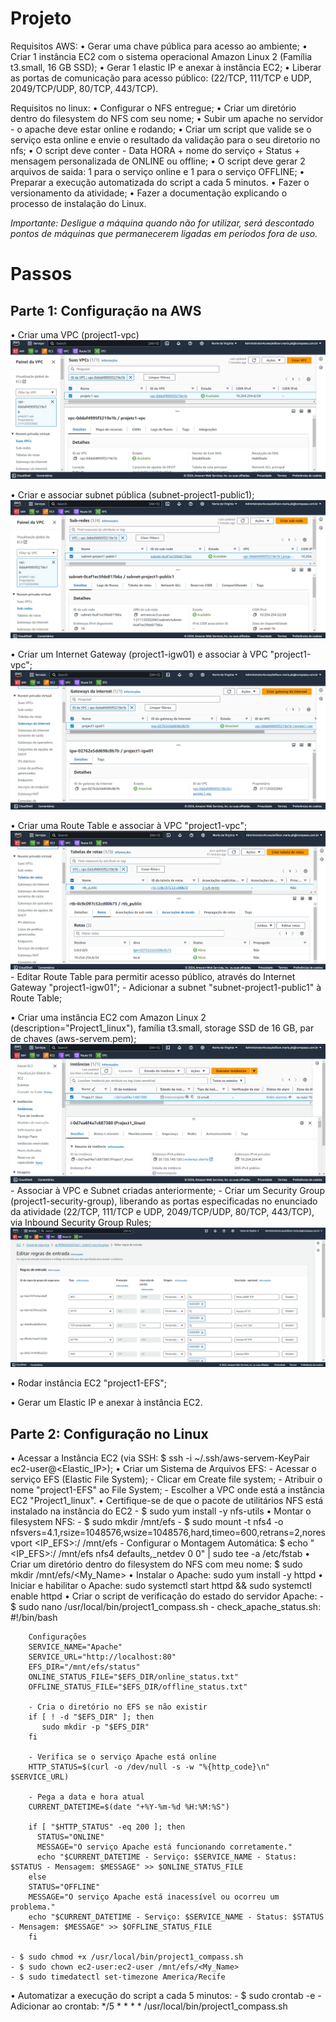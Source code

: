 # Projeto

Requisitos AWS:
•	Gerar uma chave pública para acesso ao ambiente;
•	Criar 1 instância EC2 com o sistema operacional Amazon Linux 2 (Família t3.small, 16 GB SSD);
•	Gerar 1 elastic IP e anexar à instância EC2;
•	Liberar as portas de comunicação para acesso público: (22/TCP, 111/TCP e UDP, 2049/TCP/UDP, 80/TCP, 443/TCP).

Requisitos no linux:
•	Configurar o NFS entregue;
•	Criar um diretório dentro do filesystem do NFS com seu nome;
•	Subir um apache no servidor - o apache deve estar online e rodando;
•	Criar um script que valide se o serviço esta online e envie o resultado da validação para o seu diretorio no nfs;
•	O script deve conter - Data HORA + nome do serviço + Status + mensagem personalizada de ONLINE ou offline;
•	O script deve gerar 2 arquivos de saida: 1 para o serviço online e 1 para o serviço OFFLINE;
•	Preparar a execução automatizada do script a cada 5 minutos.
•	Fazer o versionamento da atividade;
•	Fazer a documentação explicando o processo de instalação do Linux.

*Importante: Desligue a máquina quando não for utilizar, será descontado pontos de máquinas que permanecerem ligadas em períodos fora de uso.*


# Passos

## Parte 1: Configuração na AWS
•	Criar uma VPC (project1-vpc)
<img src="/imgs/image.png">

•	Criar e associar subnet pública (subnet-project1-public1);
<img src="/imgs/image1.png">

•	Criar um Internet Gateway (project1-igw01) e associar à VPC "project1-vpc";
<img src="/imgs/image2.png">

•	Criar uma Route Table e associar à VPC "project1-vpc";
<img src="/imgs/image3.png">
	- Editar Route Table para permitir acesso público, através do Internet Gateway "project1-igw01";
	- Adicionar a subnet "subnet-project1-public1" à Route Table;

•	Criar uma instância EC2 com Amazon Linux 2 (description="Project1_linux"), família t3.small, storage SSD de 16 GB, par de chaves (aws-servem.pem);
<img src="/imgs/image4.png">
	- Associar à VPC e Subnet criadas anteriormente;
	- Criar um Security Group (project1-security-group), liberando as portas especificadas no enunciado da atividade (22/TCP, 111/TCP e UDP, 2049/TCP/UDP, 80/TCP, 443/TCP), via Inbound Security Group Rules;
  <img src="/imgs/image5.png">

•	Rodar instância EC2 "project1-EFS";

•	Gerar um Elastic IP e anexar à instância EC2.

## Parte 2: Configuração no Linux
•	Acessar a Instância EC2 (via SSH: $ ssh -i ~/.ssh/aws-servem-KeyPair ec2-user@<Elastic_IP>);
•	Criar um Sistema de Arquivos EFS:
	- Acessar o serviço EFS (Elastic File System);
	- Clicar em Create file system;
	- Atribuir o nome "project1-EFS" ao File System;
	- Escolher a VPC onde está a instância EC2 "Project1_linux".
•   Certifique-se de que o pacote de utilitários NFS está instalado na instância do EC2
    - $ sudo yum install -y nfs-utils
•	Montar o filesystem NFS:
	- $ sudo mkdir /mnt/efs
	- $ sudo mount -t nfs4 -o nfsvers=4.1,rsize=1048576,wsize=1048576,hard,timeo=600,retrans=2,noresvport <IP_EFS>:/ /mnt/efs
	- Configurar o Montagem Automática: $ echo "<IP_EFS>:/ /mnt/efs nfs4 defaults,_netdev 0 0" | sudo tee -a /etc/fstab
•	Criar um diretório dentro do filesystem do NFS com meu nome: $ sudo mkdir /mnt/efs/<My_Name>
•	Instalar o Apache: sudo yum install -y httpd
•	Iniciar e habilitar o Apache: sudo systemctl start httpd && sudo systemctl enable httpd
•	Criar o script de verificação do estado do servidor Apache: 
	- $ sudo nano /usr/local/bin/project1_compass.sh
	- check_apache_status.sh:
		#!/bin/bash

        Configurações
        SERVICE_NAME="Apache"
        SERVICE_URL="http://localhost:80"
        EFS_DIR="/mnt/efs/status"
        ONLINE_STATUS_FILE="$EFS_DIR/online_status.txt"
        OFFLINE_STATUS_FILE="$EFS_DIR/offline_status.txt"

        - Cria o diretório no EFS se não existir
        if [ ! -d "$EFS_DIR" ]; then
           sudo mkdir -p "$EFS_DIR"
        fi

        - Verifica se o serviço Apache está online
        HTTP_STATUS=$(curl -o /dev/null -s -w "%{http_code}\n" $SERVICE_URL)

        - Pega a data e hora atual
        CURRENT_DATETIME=$(date "+%Y-%m-%d %H:%M:%S")

        if [ "$HTTP_STATUS" -eq 200 ]; then
          STATUS="ONLINE"
          MESSAGE="O serviço Apache está funcionando corretamente."
          echo "$CURRENT_DATETIME - Serviço: $SERVICE_NAME - Status: $STATUS - Mensagem: $MESSAGE" >> $ONLINE_STATUS_FILE
        else
        STATUS="OFFLINE"
        MESSAGE="O serviço Apache está inacessível ou ocorreu um problema."
        echo "$CURRENT_DATETIME - Serviço: $SERVICE_NAME - Status: $STATUS - Mensagem: $MESSAGE" >> $OFFLINE_STATUS_FILE
        fi

	- $ sudo chmod +x /usr/local/bin/project1_compass.sh
	- $ sudo chown ec2-user:ec2-user /mnt/efs/<My_Name>
	- $ sudo timedatectl set-timezone America/Recife
•	Automatizar a execução do script a cada 5 minutos:
	- $ sudo crontab -e
	- Adicionar ao crontab: */5 * * * * /usr/local/bin/project1_compass.sh



[def]: image.png